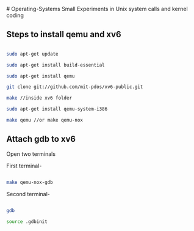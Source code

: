 <p> # Operating-Systems
Small Experiments in Unix system calls and kernel coding </p>

<h2>Steps to install qemu and xv6</h2>

```sh

sudo apt-get update 

sudo apt-get install build-essential

sudo apt-get install qemu

git clone git://github.com/mit-pdos/xv6-public.git

make //inside xv6 folder

sudo apt-get install qemu-system-i386

make qemu //or make qemu-nox

```

<h2>Attach gdb to xv6</h2>

<p>Open two terminals</p>

<p>First terminal-</p>

```sh

make qemu-nox-gdb

```

<p>Second terminal-</p>

```sh

gdb

source .gdbinit

```
